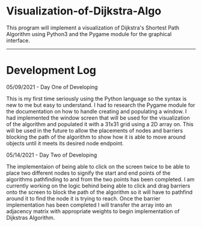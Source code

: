 # Visualization-of-Dijkstra-Algo

This program will implement a visualization of Dijkstra's Shortest Path Algorithm using Python3 and the Pygame module for the graphical interface.

*******************************************************

# Development Log #

05/09/2021 - Day One of Developing

This is my first time seriously using the Python language so the syntax is new to me but easy to understand. I had to research the Pygame module for the documentation on how to handle creating and populating a window. I had implemented the window screen that will be used for the visualization of the algorithm and populated it with a 31x31 grid using a 2D array on. This will be used in the future to allow the placements of nodes and barriers blocking the path of the algorithm to show how it is able to move around objects until it meets its desired node endpoint.


05/14/2021 - Day Two of Developing

The implementaion of being able to click on the screen twice to be able to place two different nodes to signify the start and end points of the algorithms pathfinding to and from the two points has been completed. I am currently working on the logic behind being able to click and drag barriers onto the screen to block the path of the algorithm so it will have to pathfind around it to find the node it is trying to reach. Once the barrier implementation has been completed I will transfer the array into an adjacency matrix with appropriate weights to begin implementation of Dijkstras Algorithm.
